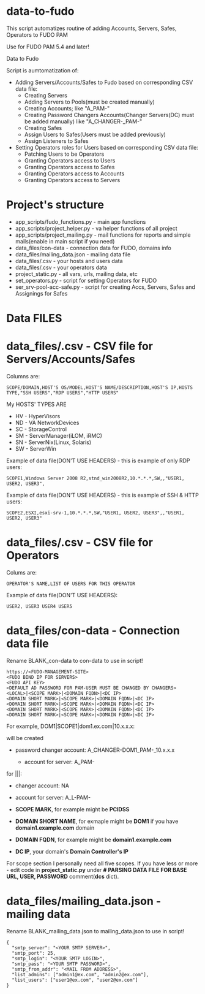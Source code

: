 # data-to-fudo
This script automatizes routine of adding Accounts, Servers, Safes, Operators to FUDO PAM

Use for FUDO PAM 5.4 and later!

Data to Fudo

Script is aumtomatization of:
 - Adding Servers/Accounts/Safes to Fudo based on corresponding CSV data file:
   -  Creating Servers
   -  Adding Servers to Pools(must be created manually)
   -  Creating Accounts; like "A_PAM-<USER>_<PROTOCOL>_<IP>"
   -  Creating Password Changers Accounts(Changer Servers(DC) must be added manually) like "A_CHANGER-<DOM>_PAM-<USER>"
   -  Creating Safes
   -  Assign Users to Safes(Users must be added previously)
   -  Assign Listeners to Safes
 - Setting Operators roles for Users based on corresponding CSV data file:
   - Patching Users to be Operators
   - Granting Operators access to Users
   - Granting Operators access to Safes
   - Granting Operators access to Accounts
   - Granting Operators access to Servers

# Project's structure

- app_scripts/fudo_functions.py - main app functions
- app_scripts/project_helper.py - va helper functions of all project
- app_scripts/project_mailing.py - mail functions for reports and simple mails(enable in main script if you need)
- data_files/con-data - connection data for FUDO, domains info
- data_files/mailing_data.json - mailing data file
- data_files/<YOUR-SCOPE-DATA>.csv - your hosts and users data
- data_files/<YOUR-OPERATORS-DATA>.csv - your operators data
- project_static.py - all vars, urls, mailing data, etc
- set_operators.py - script for setting Operators for FUDO
- ser_srv-pool-acc-safe.py - script for creating Accs, Servers, Safes and Assignings for Safes

# Data FILES

# data_files/<YOUR-SCOPE-DATA>.csv - CSV file for Servers/Accounts/Safes

Columns are:
```
SCOPE/DOMAIN,HOST'S OS/MODEL,HOST'S NAME/DESCRIPTION,HOST'S IP,HOSTS TYPE,"SSH USERS","RDP USERS","HTTP USERS"
```

My HOSTS' TYPES ARE
- HV - HyperVisors
- ND - VA NetworkDevices
- SC - StorageControl
- SM - ServerManager(iLOM, iRMC)
- SN - ServerNix(Linux, Solaris)
- SW - ServerWin

Example of data file(DON'T USE HEADERS) - this is example of only RDP users:
```
SCOPE1,Windows Server 2008 R2,stnd_win2008R2,10.*.*.*,SW,,"USER1, USER2, USER3",
```

Example of data file(DON'T USE HEADERS) - this is example of SSH & HTTP users:
```
SCOPE2,ESXI,esxi-srv-1,10.*.*.*,SW,"USER1, USER2, USER3",,"USER1, USER2, USER3"
```

# data_files/<YOUR-OPERATORS-DATA>.csv - CSV file for Operators

Colums are:
```
OPERATOR'S NAME,LIST OF USERS FOR THIS OPERATOR
```

Example of data file(DON'T USE HEADERS):
```
USER2, USER3 USER4 USER5
```

# data_files/con-data - Connection data file

Rename BLANK_con-data to con-data to use in script!

```
https://<FUDO-MANAGEMENT-SITE>
<FUDO BIND IP FOR SERVERS>
<FUDO API KEY>
<DEFAULT AD PASSWORD FOR PAM-USER MUST BE CHANGED BY CHANGERS>
<LOCAL>|<SCOPE MARK>|<DOMAIN FQDN>|<DC IP>
<DOMAIN SHORT MARK>|<SCOPE MARK>|<DOMAIN FQDN>|<DC IP>
<DOMAIN SHORT MARK>|<SCOPE MARK>|<DOMAIN FQDN>|<DC IP>
<DOMAIN SHORT MARK>|<SCOPE MARK>|<DOMAIN FQDN>|<DC IP>
<DOMAIN SHORT MARK>|<SCOPE MARK>|<DOMAIN FQDN>|<DC IP>
```

For example, DOM1|SCOPE1|dom1.ex.com|10.x.x.x:

will be created 
   * password changer account: A_CHANGER-DOM1_PAM-<USER>_10.x.x.x
     * account for server: A_PAM-<USER>_<PROTOCOL>_<SRV IP>

for <LOCAL>|<SCOPE MARK>|<DOMAIN FQDN>|<DC IP>:
   * changer account: NA
   * account for server: A_L-PAM-<USER>_<PROTOCOL>_<SRV IP>


  * **SCOPE MARK**, for example might be **PCIDSS**
  * **DOMAIN SHORT NAME**, for exmaple might be **DOM1** if you have **domain1.example.com** domain
  * **DOMAIN FQDN**, for example might be **domain1.example.com**
  * **DC IP**, your domain's **Domain Controller's IP**

For scope section I personally need all five scopes. If you have less or more - edit code in **project_static.py** under **# PARSING DATA FILE FOR BASE URL, USER, PASSWORD** comment(**dcs** dict).

# data_files/mailing_data.json - mailing data

Rename BLANK_mailing_data.json to mailing_data.json to use in script!

```
{
  "smtp_server": "<YOUR SMTP SERVER>",
  "smtp_port": 25,
  "smtp_login": "<YOUR SMTP LOGIN>",
  "smtp_pass": "<YOUR SMTP PASSWORD>",
  "smtp_from_addr": "<MAIL FROM ADDRESS>",
  "list_admins": ["admin1@ex.com", "admin2@ex.com"],
  "list_users": ["user1@ex.com", "user2@ex.com"]
}
```

